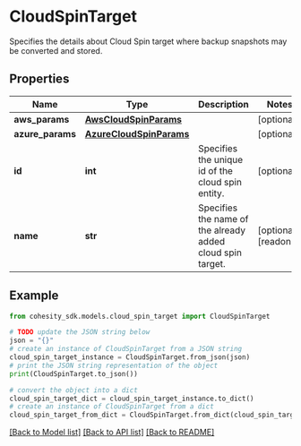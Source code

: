# CloudSpinTarget

Specifies the details about Cloud Spin target where backup snapshots may be converted and stored.

## Properties

Name | Type | Description | Notes
------------ | ------------- | ------------- | -------------
**aws_params** | [**AwsCloudSpinParams**](AwsCloudSpinParams.md) |  | [optional] 
**azure_params** | [**AzureCloudSpinParams**](AzureCloudSpinParams.md) |  | [optional] 
**id** | **int** | Specifies the unique id of the cloud spin entity. | [optional] 
**name** | **str** | Specifies the name of the already added cloud spin target. | [optional] [readonly] 

## Example

```python
from cohesity_sdk.models.cloud_spin_target import CloudSpinTarget

# TODO update the JSON string below
json = "{}"
# create an instance of CloudSpinTarget from a JSON string
cloud_spin_target_instance = CloudSpinTarget.from_json(json)
# print the JSON string representation of the object
print(CloudSpinTarget.to_json())

# convert the object into a dict
cloud_spin_target_dict = cloud_spin_target_instance.to_dict()
# create an instance of CloudSpinTarget from a dict
cloud_spin_target_from_dict = CloudSpinTarget.from_dict(cloud_spin_target_dict)
```
[[Back to Model list]](../README.md#documentation-for-models) [[Back to API list]](../README.md#documentation-for-api-endpoints) [[Back to README]](../README.md)


